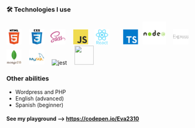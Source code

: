 ### 🛠️ Technologies I use

<p align="left"><img src="https://raw.githubusercontent.com/devicons/devicon/master/icons/html5/html5-original-wordmark.svg" alt="html5" width="40" height="40"/>&nbsp; &nbsp;&nbsp;&nbsp;<img src="https://raw.githubusercontent.com/devicons/devicon/master/icons/css3/css3-original-wordmark.svg" alt="css3" width="40" height="40"/>&nbsp;&nbsp;&nbsp;&nbsp;<img src="https://raw.githubusercontent.com/devicons/devicon/master/icons/sass/sass-original.svg" alt="sass" width="40" height="40"/>&nbsp; &nbsp;&nbsp;&nbsp;<img src="https://raw.githubusercontent.com/devicons/devicon/master/icons/javascript/javascript-original.svg" alt="javascript" width="40" height="40"/>&nbsp;&nbsp;&nbsp;&nbsp;<img src="https://raw.githubusercontent.com/devicons/devicon/master/icons/react/react-original-wordmark.svg" alt="react" width="40" height="40"/>&nbsp;&nbsp;&nbsp;&nbsp;&nbsp; &nbsp;&nbsp;&nbsp;<img src="https://raw.githubusercontent.com/devicons/devicon/master/icons/typescript/typescript-original.svg" alt="typescript" width="40" height="40"/>&nbsp;&nbsp;&nbsp;<img src="https://raw.githubusercontent.com/devicons/devicon/master/icons/nodejs/nodejs-original-wordmark.svg" alt="nodejs" width="60" height="60"/>&nbsp; &nbsp;&nbsp;&nbsp;<img height="40" width="40" src="https://raw.githubusercontent.com/github/explore/80688e429a7d4ef2fca1e82350fe8e3517d3494d/topics/express/express.png" alt="express"/> &nbsp;&nbsp;&nbsp;&nbsp;<img src="https://raw.githubusercontent.com/devicons/devicon/master/icons/mongodb/mongodb-original-wordmark.svg" alt="mongodb" width="40" height="40"/> &nbsp;&nbsp;&nbsp;&nbsp;<img src="https://raw.githubusercontent.com/devicons/devicon/master/icons/mysql/mysql-original-wordmark.svg" alt="mysql" width="40" height="40"/>&nbsp; &nbsp;&nbsp;&nbsp;<img src="https://res.cloudinary.com/headhunter/image/upload/v1665999422/Weather%20app/jest_beldfp.png" alt="jest" width="40" height="40"/>&nbsp; &nbsp;&nbsp;&nbsp;<img src="https://static1.s123-cdn-static-a.com/uploads/5191798/normal_61fa86eb6c2bf.svg" width="50" height="50"/></p>

### Other abilities
- Wordpress and PHP
- English (advanced)
- Spanish (beginner)

#### See my playground --> https://codepen.io/Eva2310

<!---
Evva1023/Evva1023 is a ✨ special ✨ repository because its `README.md` (this file) appears on your GitHub profile.
You can click the Preview link to take a look at your changes.
--->
